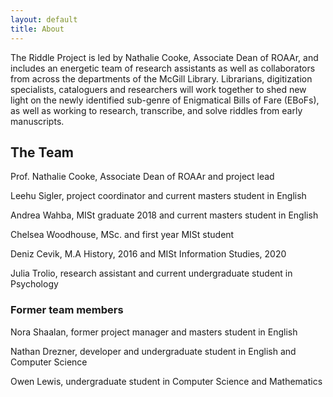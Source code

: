 ```yaml
---
layout: default
title: About
---
```


The Riddle Project is led by Nathalie Cooke, Associate Dean of ROAAr, and includes an energetic team of research assistants as well as collaborators from across the departments of the McGill Library. Librarians, digitization specialists, cataloguers and researchers will work together to shed new light on the newly identified sub-genre of Enigmatical Bills of Fare (EBoFs), as well as working to research, transcribe, and solve riddles from early manuscripts.

## The Team
Prof. Nathalie Cooke, Associate Dean of ROAAr and project lead

Leehu Sigler, project coordinator and current masters student in English

Andrea Wahba, MISt graduate 2018 and current masters student in English

Chelsea Woodhouse, MSc. and first year MISt student 

Deniz Cevik, M.A History, 2016 and MISt Information Studies, 2020

Julia Trolio, research assistant and current undergraduate student in Psychology

### Former team members
Nora Shaalan, former project manager and masters student in English

Nathan Drezner, developer and undergraduate student in English and Computer Science

Owen Lewis, undergraduate student in Computer Science and Mathematics

